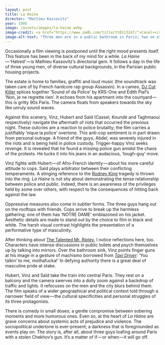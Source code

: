 ```yaml
---
layout: post
title: La Haine
director: "Mattieu Kassovitz"
year: 1995
image: /assets/images/la-haine.webp
image-credit: <a href="https://www.imdb.com/title/tt0113247/">Canal+</a>
image-alt-text: "Three men are in a public bathroom in Paris; two on either side are facing away from the camera and the middle one is using a telephone"
---
```


Occasionally a film viewing is postponed until the right mood presents itself. This feature has been in the back of my mind for a while. _La Haine_ — ‘Hatred’ — is Mathieu Kassovitz’s directorial gem. It follows a day in the life of three young men, of diverse cultural backgrounds, in the Parisian public housing projects.

The estate is home to families, graffiti and loud music (the soundtrack was taken care of by French hardcore rap group Assassin). In a cameo, [DJ Cut Killer](https://www.youtube.com/watch?v=js2_hBDi2LI&ab_channel=Denuf) splices together ‘Sound of da Police’ by KRS-One and Édith Piaf’s ‘Non, je ne regrette rien’. It echoes from his apartment into the courtyard — this is gritty 90s Paris. The camera floats from speakers towards the sky like unruly sound waves.

Against this scenery, Vinz, Hubert and Saïd (Cassel, Koundé and Taghmaoui respectively) navigate the aftermath of riots that occurred the previous night. These outcries are a reaction to police brutality; the film carries a justifiably ‘nique la police’ overtone. This anti-cop sentiment is in part drawn from personal outrage. A friend of the guys, Abdel, was severely injured in the riots and is being held in police custody. Trigger-happy Vinz seeks revenge. It is revealed that he found a missing police gun amidst the chaos of the protests. He tucks it into his jeans in an audacious, ‘tough-guy’ move.

Vinz fights with Hubert — of Afro-French identity — about his more careful attitude to cops. Saïd plays arbitrator between their conflicting temperaments. A stinging reference to the [Rodney King](https://en.wikipedia.org/wiki/Rodney_King) tragedy is thrown into the ring. _La Haine_ is not shy about demonstrating the tense relationship between police and public. Indeed, there is an awareness of the privileges held by some over others, with respect to the consequences of hitting back against the law.

Oppressive measures also come in subtler forms. The three guys hang out on the rooftops with friends. Cops arrive to break up the harmless gathering; one of them has ‘NOTRE DAME’ emblazoned on his jacket. Aesthetic details are made to stand out by the choice to film in black and white. The harsh visual contrast highlights the presentation of a performative type of masculinity.

After thinking about [The Talented Mr. Ripley](https://medium.com/@zoedowney/my-year-at-the-movies-day-3-824191a52ebb), I notice reflections here, too. Characters have intense discussions in public toilets and psych themselves up by talking into mirrors. Over the bathroom sink, Vinz points finger guns at his image in a gesture of machismo borrowed from [_Taxi Driver_](https://www.youtube.com/watch?v=lQkpes3dgzg&ab_channel=DontHateOnJord): ‘You talkin’ to me, mothafucka!’ In defying authority there is a great deal of masculine pride at stake.

Hubert, Vinz and Saïd take the train into central Paris. They rest on a balcony and the camera swerves into a dolly zoom against a backdrop of traffic and lights. It refocuses on the men and the city blurs behind them. The film speaks of a wider geographical and political context told through a narrower field of view — the cultural specificities and personal struggles of its three protagonists.

There is comedy in small doses; a gentle compromise between sobering moments and more humorous ones. Even so, at the heart of _La Haine_ are grave concerns about systemic acts of prejudice and violence. The sociopolitical undertone is ever-present; a darkness that is foregrounded as events play on. The story is, after all, about three guys loafing around Paris with a stolen Chekhov’s gun. It’s a matter of if — or when — it will go off.
